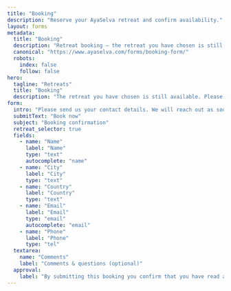 ```yaml
---
title: "Booking"
description: "Reserve your AyaSelva retreat and confirm availability."
layout: forms
metadata:
  title: "Booking"
  description: "Retreat booking — the retreat you have chosen is still available. Please complete the form to finalize your reservation."
  canonical: "https://www.ayaselva.com/forms/booking-form/"
  robots:
    index: false
    follow: false
hero:
  tagline: "Retreats"
  title: "Booking"
  description: "The retreat you have chosen is still available. Please share your details to finalize your reservation."
form:
  intro: "Please send us your contact details. We will reach out as soon as possible to confirm your reservation. You can also email us directly at [info@ayaselva.com](mailto:info@ayaselva.com)."
  submitText: "Book now"
  subject: "Booking confirmation"
  retreat_selector: true
  fields:
    - name: "Name"
      label: "Name"
      type: "text"
      autocomplete: "name"
    - name: "City"
      label: "City"
      type: "text"
    - name: "Country"
      label: "Country"
      type: "text"
    - name: "Email"
      label: "Email"
      type: "email"
      autocomplete: "email"
    - name: "Phone"
      label: "Phone"
      type: "tel"
  textarea:
    name: "Comments"
    label: "Comments & questions (optional)"
  approval:
    label: "By submitting this booking you confirm that you have read and accepted the Health Guidelines."
---
```

